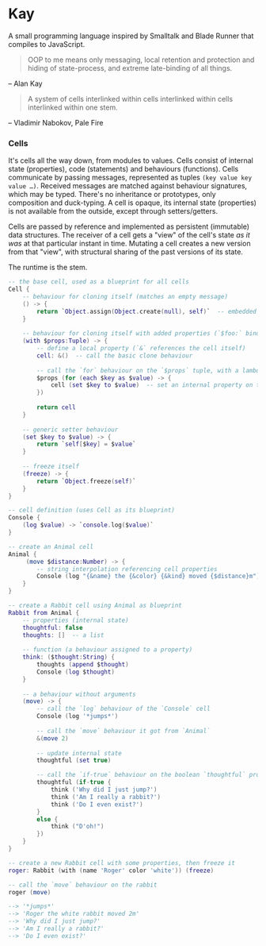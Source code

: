 # Kay

A small programming language inspired by Smalltalk and Blade Runner that compiles to JavaScript.

> OOP to me means only messaging, local retention and protection and hiding of state-process, and extreme late-binding of all things.

– Alan Kay

> A system of cells interlinked within cells interlinked within cells interlinked within one stem.

– Vladimir Nabokov, Pale Fire


### Cells

It's cells all the way down, from modules to values. Cells consist of internal state (properties), code (statements) and behaviours (functions). Cells communicate by passing messages, represented as tuples `(key value key value …)`. Received messages are matched against behaviour signatures, which may be typed. There's no inheritance or prototypes, only composition and duck-typing. A cell is opaque, its internal state (properties) is not available from the outside, except through setters/getters.

Cells are passed by reference and implemented as persistent (immutable) data structures. The receiver of a cell gets a "view" of the cell's state _as it was_ at that particular instant in time. Mutating a cell creates a new version from that "view", with structural sharing of the past versions of its state.

The runtime is the stem.

```lua
-- the base cell, used as a blueprint for all cells
Cell {
    -- behaviour for cloning itself (matches an empty message)
    () -> {
        return `Object.assign(Object.create(null), self)`  -- embedded ECMAScript
    }
    
    -- behaviour for cloning itself with added properties (`$foo:` binds a value as a local name)
    (with $props:Tuple) -> {
        -- define a local property (`&` references the cell itself)
        cell: &()  -- call the basic clone behaviour
        
        -- call the `for` behaviour on the `$props` tuple, with a lambda to iterate its elements
        $props (for (each $key as $value) -> {
            cell (set $key to $value)  -- set an internal property on the cell
        })
        
        return cell
    }
    
    -- generic setter behaviour
    (set $key to $value) -> {
        return `self[$key] = $value`
    }
    
    -- freeze itself
    (freeze) -> {
        return `Object.freeze(self)`
    }
}

-- cell definition (uses Cell as its blueprint)
Console {
    (log $value) -> `console.log($value)`
}

-- create an Animal cell
Animal {
     (move $distance:Number) -> {
        -- string interpolation referencing cell properties
        Console (log "{&name} the {&color} {&kind} moved {$distance}m")
    }
}

-- create a Rabbit cell using Animal as blueprint
Rabbit from Animal {
    -- properties (internal state)
    thoughtful: false
    thoughts: []  -- a list
    
    -- function (a behaviour assigned to a property)
    think: ($thought:String) {
        thoughts (append $thought)
        Console (log $thought)
    }
    
    -- a behaviour without arguments
    (move) -> {
        -- call the `log` behaviour of the `Console` cell
        Console (log '*jumps*')
        
        -- call the `move` behaviour it got from `Animal`
        &(move 2)
        
        -- update internal state
        thoughtful (set true)

        -- call the `if-true` behaviour on the boolean `thoughtful` property
        thoughtful (if-true {
            think ('Why did I just jump?')
            think ('Am I really a rabbit?')
            think ('Do I even exist?')
        }
        else {
            think ("D'oh!")
        })
    }
}

-- create a new Rabbit cell with some properties, then freeze it
roger: Rabbit (with (name 'Roger' color 'white')) (freeze)

-- call the `move` behaviour on the rabbit
roger (move)

--> '*jumps*'
--> 'Roger the white rabbit moved 2m'
--> 'Why did I just jump?'
--> 'Am I really a rabbit?'
--> 'Do I even exist?'
```
